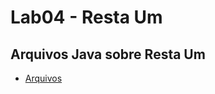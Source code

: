 # Lab04 - Resta Um

## Arquivos Java sobre Resta Um

* [Arquivos](src\pt\c02oo\s03relacionamento\s04restaum)
